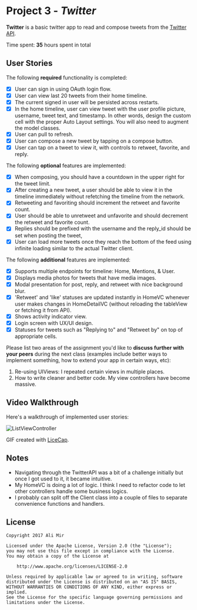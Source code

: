 # Project 3 - *Twitter*

**Twitter** is a basic twitter app to read and compose tweets from the [Twitter API](https://apps.twitter.com/).

Time spent: **35** hours spent in total

## User Stories

The following **required** functionality is completed:

- [x] User can sign in using OAuth login flow.
- [x] User can view last 20 tweets from their home timeline.
- [x] The current signed in user will be persisted across restarts.
- [x] In the home timeline, user can view tweet with the user profile picture, username, tweet text, and timestamp.  In other words, design the custom cell with the proper Auto Layout settings.  You will also need to augment the model classes.
- [x] User can pull to refresh.
- [x] User can compose a new tweet by tapping on a compose button.
- [x] User can tap on a tweet to view it, with controls to retweet, favorite, and reply.

The following **optional** features are implemented:

- [x] When composing, you should have a countdown in the upper right for the tweet limit.
- [x] After creating a new tweet, a user should be able to view it in the timeline immediately without refetching the timeline from the network.
- [x] Retweeting and favoriting should increment the retweet and favorite count.
- [x] User should be able to unretweet and unfavorite and should decrement the retweet and favorite count.
- [x] Replies should be prefixed with the username and the reply_id should be set when posting the tweet,
- [x] User can load more tweets once they reach the bottom of the feed using infinite loading similar to the actual Twitter client.

The following **additional** features are implemented:

- [x] Supports multiple endpoints for timeline: Home, Mentions, & User.
- [x] Displays media photos for tweets that have media images.
- [x] Modal presentation for post, reply, and retweet with nice background blur.
- [x] 'Retweet' and 'like' statuses are updated instantly in HomeVC whenever user makes changes in HomeDetailVC (without reloading the tableView or fetching it from API).
- [x] Shows activity indicator view.
- [x] Login screen with UX/UI design.
- [x] Statuses for tweets such as "Replying to" and "Retweet by" on top of appropriate cells.

Please list two areas of the assignment you'd like to **discuss further with your peers** during the next class (examples include better ways to implement something, how to extend your app in certain ways, etc):

1. Re-using UIViews: I repeated certain views in multiple places.
2. How to write cleaner and better code. My view controllers have become massive.

## Video Walkthrough

Here's a walkthrough of implemented user stories:

<img src='http://i.imgur.com/qrYqfoU.gif' title='ListViewController' width='' alt='ListViewController' />

GIF created with [LiceCap](http://www.cockos.com/licecap/).

## Notes

- Navigating through the TwitterAPI was a bit of a challenge initially but once I got used to it, it became intuitive.
- My HomeVC is doing a lot of logic. I think I need to refactor code to let other controllers handle some business logics.
- I probably can split off the Client class into a couple of files to separate convenience functions and handlers.

## License

    Copyright 2017 Ali Mir

    Licensed under the Apache License, Version 2.0 (the "License");
    you may not use this file except in compliance with the License.
    You may obtain a copy of the License at

        http://www.apache.org/licenses/LICENSE-2.0

    Unless required by applicable law or agreed to in writing, software
    distributed under the License is distributed on an "AS IS" BASIS,
    WITHOUT WARRANTIES OR CONDITIONS OF ANY KIND, either express or implied.
    See the License for the specific language governing permissions and
    limitations under the License.
